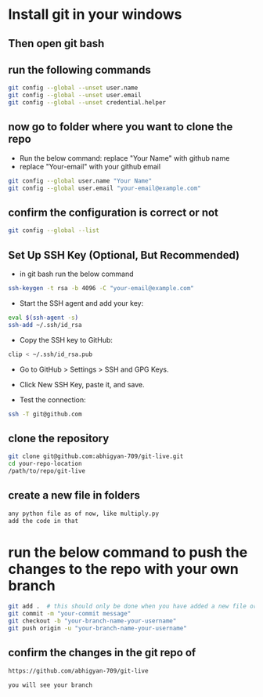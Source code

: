 # Install git in your windows

## Then open git bash 

## run the following commands 

```bash
git config --global --unset user.name
git config --global --unset user.email
git config --global --unset credential.helper
```

## now go to folder where you want to clone the repo 
- Run the below command: replace "Your Name" with github name
- replace "Your-email" with your github email
```bash
git config --global user.name "Your Name"
git config --global user.email "your-email@example.com"
```

## confirm the configuration is correct or not

```bash
git config --global --list
```

## Set Up SSH Key (Optional, But Recommended)
- in git bash run the below command
```bash
ssh-keygen -t rsa -b 4096 -C "your-email@example.com"
```

- Start the SSH agent and add your key:
```bash
eval $(ssh-agent -s)
ssh-add ~/.ssh/id_rsa
```

- Copy the SSH key to GitHub:
```bash
clip < ~/.ssh/id_rsa.pub
```

- Go to GitHub > Settings > SSH and GPG Keys.
- Click New SSH Key, paste it, and save.

- Test the connection:
```bash 
ssh -T git@github.com
```

## clone the repository 
```bash 
git clone git@github.com:abhigyan-709/git-live.git
cd your-repo-location 
/path/to/repo/git-live
```

## create a new file in folders
```bash
any python file as of now, like multiply.py
add the code in that
```

# run the below command to push the changes to the repo with your own branch
```bash
git add .  # this should only be done when you have added a new file or made any changes in any file
git commit -m "your-commit message"
git checkout -b "your-branch-name-your-username"
git push origin -u "your-branch-name-your-username"
```

## confirm the changes in the git repo of 
```bash
https://github.com/abhigyan-709/git-live

you will see your branch
```